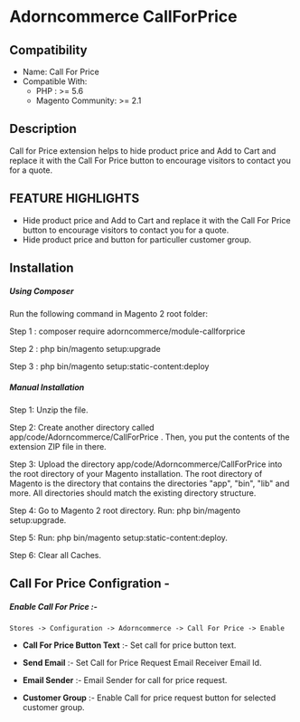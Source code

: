 # Adorncommerce CallForPrice

## Compatibility

* Name: Call For Price 
* Compatible With: <br />
  * PHP : >= 5.6
  * Magento Community: >= 2.1 <br /> 

## Description
Call for Price extension helps to hide product price and Add to Cart and replace it with the Call For Price button to encourage visitors to contact you for a quote.

## FEATURE HIGHLIGHTS

 *  Hide product price and Add to Cart and replace it with the Call For Price button to encourage visitors to contact you for a quote.
 *  Hide product price and button for particuller customer group.

## Installation

##### Using Composer

 Run the following command in Magento 2 root folder:
 
 Step 1 : composer require adorncommerce/module-callforprice
 
 Step 2 : php bin/magento setup:upgrade
 
 Step 3 : php bin/magento setup:static-content:deploy

##### Manual Installation

 Step 1: Unzip the file.
 
 Step 2: Create another directory called app/code/Adorncommerce/CallForPrice . Then, you put the contents of the extension ZIP file in there.
 
 Step 3: Upload the directory app/code/Adorncommerce/CallForPrice into the root directory of your Magento installation. The root directory of Magento is the directory that contains the directories "app", "bin", "lib" and more. All directories should match the existing directory structure.
 
 Step 4: Go to Magento 2 root directory. Run: php bin/magento setup:upgrade.
 
 Step 5: Run: php bin/magento setup:static-content:deploy.
 
 Step 6: Clear all Caches.

## Call For Price Configration -

##### Enable Call For Price :- 
  
    Stores -> Configuration -> Adorncommerce -> Call For Price -> Enable

    
* <b>Call For Price Button Text</b> :- Set call for price button text.

* <b>Send Email</b> :- Set Call for Price Request Email Receiver Email Id.
      
* <b>Email Sender</b> :- Email Sender for call for price request.
  
* <b>Customer Group</b> :- Enable Call for price request button for selected customer group.
  
  
